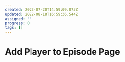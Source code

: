 ```yaml
---
created: 2022-07-20T14:59:09.073Z
updated: 2022-08-18T16:59:36.544Z
assigned: ""
progress: 0
tags: []
---
```


# Add Player to Episode Page
